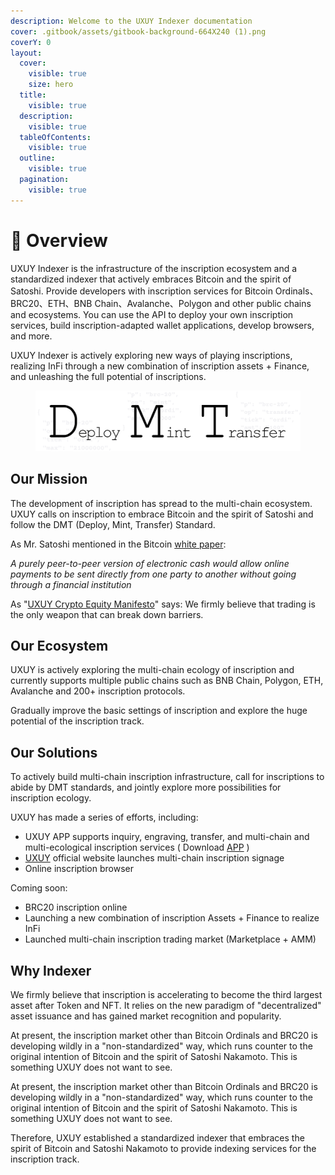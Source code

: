 ```yaml
---
description: Welcome to the UXUY Indexer documentation
cover: .gitbook/assets/gitbook-background-664X240 (1).png
coverY: 0
layout:
  cover:
    visible: true
    size: hero
  title:
    visible: true
  description:
    visible: true
  tableOfContents:
    visible: true
  outline:
    visible: true
  pagination:
    visible: true
---
```


# 🎃 Overview

UXUY Indexer is the infrastructure of the inscription ecosystem and a standardized indexer that actively embraces Bitcoin and the spirit of  Satoshi. Provide developers with inscription services for Bitcoin Ordinals、BRC20、ETH、BNB Chain、Avalanche、Polygon and other public chains and ecosystems. You can use the API to deploy your own inscription services, build inscription-adapted wallet applications, develop browsers, and more.&#x20;

UXUY Indexer is actively exploring new ways of playing inscriptions, realizing InFi through a new combination of inscription assets + Finance, and unleashing the full potential of inscriptions.

<figure><picture><source srcset=".gitbook/assets/20240110- DMT-dark.png" media="(prefers-color-scheme: dark)"><img src=".gitbook/assets/20240110- DMT (1) (1).png" alt=""></picture><figcaption></figcaption></figure>

## Our Mission

The development of inscription has spread to the multi-chain ecosystem. UXUY calls on inscription to embrace Bitcoin and the spirit of Satoshi and follow the DMT (Deploy, Mint, Transfer) Standard.&#x20;

As Mr. Satoshi mentioned in the Bitcoin [white paper](https://bitcoin.org/bitcoin.pdf):&#x20;

_A purely peer-to-peer version of electronic cash would allow online payments to be sent directly from one party to another without going through a financial institution_&#x20;

As "[UXUY Crypto Equity Manifesto](https://blog.uxuy.com/the-uxuy-crypto-equity-manifesto-97e0d0f7b612)" says: We firmly believe that trading is the only weapon that can break down barriers.

## Our Ecosystem

UXUY is actively exploring the multi-chain ecology of inscription and currently supports multiple public chains such as BNB Chain, Polygon, ETH, Avalanche and 200+ inscription protocols.&#x20;

Gradually improve the basic settings of inscription and explore the huge potential of the inscription track.

## Our Solutions

To actively build multi-chain inscription infrastructure, call for inscriptions to abide by DMT standards, and jointly explore more possibilities for inscription ecology.&#x20;

UXUY has made a series of efforts, including:

* UXUY APP supports inquiry, engraving, transfer, and multi-chain and multi-ecological inscription services ( Download [APP](https://uxuy.com/download) )&#x20;
* [UXUY](https://app.gitbook.com/o/KCzJiJ2iIEs4ytcyUPyK/s/8RjG9b3T8jxq2t0OOrIz/) official website launches multi-chain inscription signage&#x20;
* Online inscription browser

Coming soon:

* BRC20 inscription online&#x20;
* Launching a new combination of inscription Assets + Finance to realize InFi&#x20;
* Launched multi-chain inscription trading market (Marketplace + AMM)

## Why Indexer

We firmly believe that inscription is accelerating to become the third largest asset after Token and NFT. It relies on the new paradigm of "decentralized" asset issuance and has gained market recognition and popularity.

At present, the inscription market other than Bitcoin Ordinals and BRC20 is developing wildly in a "non-standardized" way, which runs counter to the original intention of Bitcoin and the spirit of Satoshi Nakamoto. This is something UXUY does not want to see.

At present, the inscription market other than Bitcoin Ordinals and BRC20 is developing wildly in a "non-standardized" way, which runs counter to the original intention of Bitcoin and the spirit of Satoshi Nakamoto. This is something UXUY does not want to see.

Therefore, UXUY established a standardized indexer that embraces the spirit of Bitcoin and Satoshi Nakamoto to provide indexing services for the inscription track.

